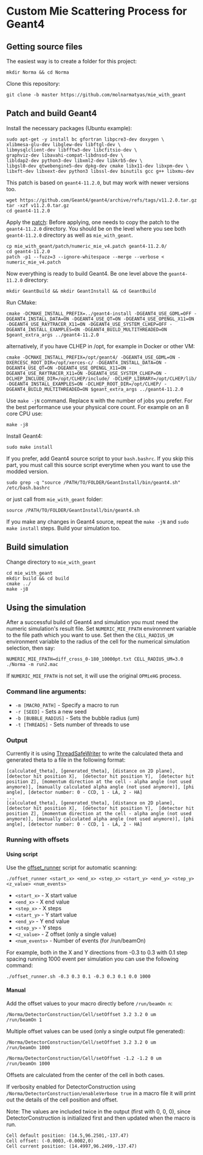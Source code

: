 # Custom Mie Scattering Process for Geant4

## Getting source files
The easiest way is to create a folder for this project:
```
mkdir Norma && cd Norma
```
Clone this repository:
```
git clone -b master https://github.com/molnarmatyas/mie_with_geant
```


## Patch and build Geant4
Install the necessary packages (Ubuntu example):
```
sudo apt-get -y install bc gfortran libpcre3-dev doxygen \
xlibmesa-glu-dev libglew-dev libftgl-dev \
libmysqlclient-dev libfftw3-dev libcfitsio-dev \
graphviz-dev libavahi-compat-libdnssd-dev \
libldap2-dev python3-dev libxml2-dev libkrb5-dev \
libgsl0-dev qtwebengine5-dev dpkg-dev cmake libx11-dev libxpm-dev \
libxft-dev libxext-dev python3 libssl-dev binutils gcc g++ libxmu-dev
```

This patch is based on `geant4-11.2.0`, but may work with newer versions too.
```
wget https://github.com/Geant4/geant4/archive/refs/tags/v11.2.0.tar.gz
tar -xzf v11.2.0.tar.gz
cd geant4-11.2.0
```

Apply the [patch](patch/numeric_mie_v4.patch):
Before applying, one needs to copy the patch to the `geant4-11.2.0` directory.
You should be on the level where you see both `geant4-11.2.0` directory as well as `mie_with_geant`.
```
cp mie_with_geant/patch/numeric_mie_v4.patch geant4-11.2.0/
cd geant4-11.2.0
patch -p1 --fuzz=3 --ignore-whitespace --merge --verbose < numeric_mie_v4.patch
```


Now everything is ready to build Geant4. Be one level above the `geant4-11.2.0` directory:
```
mkdir GeantBuild && mkdir GeantInstall && cd GeantBuild
```

Run CMake:
```
cmake -DCMAKE_INSTALL_PREFIX=../geant4-install -DGEANT4_USE_GDML=OFF -DGEANT4_INSTALL_DATA=ON -DGEANT4_USE_QT=ON -DGEANT4_USE_OPENGL_X11=ON -DGEANT4_USE_RAYTRACER_X11=ON -DGEANT4_USE_SYSTEM_CLHEP=OFF -DGEANT4_INSTALL_EXAMPLES=ON -DGEANT4_BUILD_MULTITHREADED=ON $geant_extra_args ../geant4-11.2.0
```
alternatively, if you have CLHEP in /opt, for example in Docker or other VM:
```
cmake -DCMAKE_INSTALL_PREFIX=/opt/geant4/ -DGEANT4_USE_GDML=ON -DXERCESC_ROOT_DIR=/opt/xerces-c/ -DGEANT4_INSTALL_DATA=ON -DGEANT4_USE_QT=ON -DGEANT4_USE_OPENGL_X11=ON -DGEANT4_USE_RAYTRACER_X11=ON -DGEANT4_USE_SYSTEM_CLHEP=ON -DCLHEP_INCLUDE_DIR=/opt/CLHEP/include/ -DCLHEP_LIBRARY=/opt/CLHEP/lib/ -DGEANT4_INSTALL_EXAMPLES=ON -DCLHEP_ROOT_DIR=/opt/CLHEP/ -DGEANT4_BUILD_MULTITHREADED=ON $geant_extra_args ../geant4-11.2.0
```

Use `make -jN` command. Replace `N` with the number of jobs you prefer. For the best performance use your physical core count. For example on an 8 core CPU use:
```
make -j8
```

Install Geant4:
```
sudo make install
```

If you prefer, add Geant4 source script to your `bash.bashrc`. If you skip this part, you must call this source script everytime when you want to use the modded version.
```
sudo grep -q "source /PATH/TO/FOLDER/GeantInstall/bin/geant4.sh" /etc/bash.bashrc
```
or just call from `mie_with_geant` folder:
```
source /PATH/TO/FOLDER/GeantInstall/bin/geant4.sh
```

If you make any changes in Geant4 source, repeat the `make -jN` and `sudo make install` steps. Build your simulation too.

## Build simulation
Change directory to `mie_with_geant`
```
cd mie_with_geant
mkdir build && cd build
cmake ../
make -j8
```

## Using the simulation
After a successful build of Geant4 and simulation you must need the numeric simulation's result file. Set `NUMERIC_MIE_FPATH` environment variable to the file path which you want to use. Set then the  `CELL_RADIUS_UM` environment variable to the radius of the cell for the numerical simulation selection, then say:
```
NUMERIC_MIE_FPATH=diff_cross_0-180_10000pt.txt CELL_RADIUS_UM=3.0 ./Norma -m run2.mac
```

If `NUMERIC_MIE_FPATH` is not set, it will use the original `OPMieHG` process.

### Command line arguments:
- `-m [MACRO_PATH]` - Specify a macro to run
- `-r [SEED]` - Sets a new seed
- `-b [BUBBLE_RADIUS]` - Sets the bubble radius (um)
- `-t [THREADS]` - Sets number of threads to use

### Output
Currently it is using [ThreadSafeWriter](include/ThreadSafeWriter.hh) to write the calculated theta and generated theta to a file in the following format:
```
[calculated_theta], [generated_theta], [distance on 2D plane], [detector hit position X],  [detector hit position Y],  [detector hit position Z], [momentum direction at the cell - alpha angle (not used anymore)], [manually calculated alpha angle (not used anymore)], [phi angle], [detector number: 0 - CCD, 1 - LA, 2 - HA] 
...
[calculated_theta], [generated_theta], [distance on 2D plane], [detector hit position X],  [detector hit position Y],  [detector hit position Z], [momentum direction at the cell - alpha angle (not used anymore)], [manually calculated alpha angle (not used anymore)], [phi angle], [detector number: 0 - CCD, 1 - LA, 2 - HA] 
```

### Running with offsets
#### Using script
Use the [offset_runner](offset_runner.sh) script for automatic scanning:
```
./offset_runner <start_x> <end_x> <step_x> <start_y> <end_y> <step_y> <z_value> <num_events>
```
- `<start_x>` - X start value
- `<end_x>` - X end value
- `<step_x>` - X steps
- `<start_y>` - Y start value
- `<end_y>` - Y end value
- `<step_y>` - Y steps
- `<z_value>` - Z offset (only a single value)
- `<num_events>` - Number of events (for /run/beamOn)

For example, both in the X and Y directions from -0.3 to 0.3 with 0.1 step spacing running 1000 event per simulation you can use the following command:
```
./offset_runner.sh -0.3 0.3 0.1 -0.3 0.3 0.1 0.0 1000
```

#### Manual
Add the offset values to your macro directly before `/run/beamOn n`:
```
/Norma/DetectorConstruction/Cell/setOffset 3.2 3.2 0 um
/run/beamOn 1
```

Multiple offset values can be used (only a single output file generated):
```
/Norma/DetectorConstruction/Cell/setOffset 3.2 3.2 0 um
/run/beamOn 1000

/Norma/DetectorConstruction/Cell/setOffset -1.2 -1.2 0 um
/run/beamOn 1000
```

Offsets are calculated from the center of the cell in both cases.

If verbosity enabled for DetectorConstruction using `/Norma/DetectorConstruction/enableVerbose true` in a macro file it will print out the details of the cell position and offset. 

Note: The values are included twice in the output (first with 0, 0, 0), since DetectorConstruction is initialized first and then updated when the macro is run.
```
Cell default position: (14.5,96.2501,-137.47)
Cell offset: (-0.0003,-0.0002,0)
Cell current position: (14.4997,96.2499,-137.47)
```
